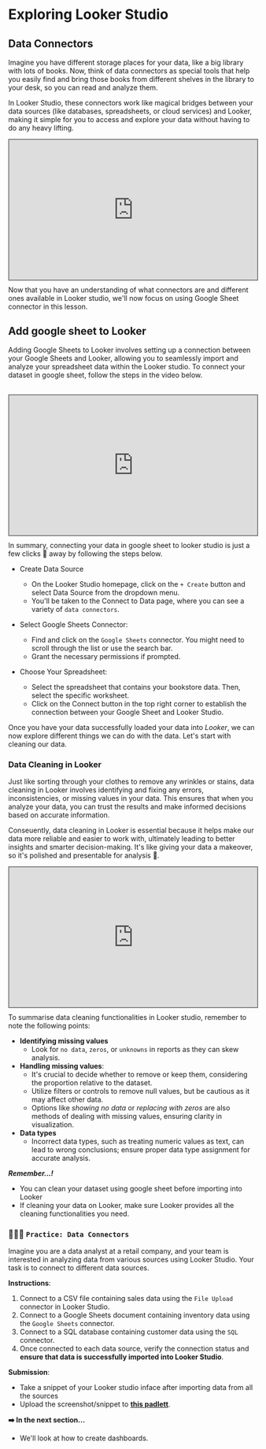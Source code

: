 # Exploring Looker Studio

## Data Connectors
Imagine you have different storage places for your data, like a big library with lots of books. Now, think of data connectors as special tools that help you easily find and bring those books from different shelves in the library to your desk, so you can read and analyze them. 

In Looker Studio, these connectors work like magical bridges between your data sources (like databases, spreadsheets, or cloud services) and Looker, making it simple for you to access and explore your data without having to do any heavy lifting. 


<div style="position: relative; padding-bottom: 56.25%; height: 0;"><iframe src="https://www.youtube.com/embed/e181FzYG_9I?si=wSXo3gFuU5d4nV9x" title="Data Visualization" frameborder="0" allow="accelerometer; autoplay; clipboard-write; encrypted-media; gyroscope; picture-in-picture" allowfullscreen style="position: absolute; top: 0; left: 0; width: 100%; height: 100%; border: 2px solid grey;"></iframe></div>

Now that you have an understanding of what connectors are and different ones available in Looker studio, we'll now focus on using Google Sheet connector in this lesson. 

## Add google sheet to Looker
Adding Google Sheets to Looker involves setting up a connection between your Google Sheets and Looker, allowing you to seamlessly import and analyze your spreadsheet data within the Looker studio. To connect your dataset in google sheet, follow the steps in the video below.

<br>

<div style="position: relative; padding-bottom: 56.25%; height: 0;"><iframe src="https://www.youtube.com/embed/-GEcAv8kLj4?si=o46583ST3HLlxJQp" title="Data Visualization" frameborder="0" allow="accelerometer; autoplay; clipboard-write; encrypted-media; gyroscope; picture-in-picture" allowfullscreen style="position: absolute; top: 0; left: 0; width: 100%; height: 100%; border: 2px solid grey;"></iframe></div>

In summary, connecting your data in google sheet to looker studio is just a few clicks 🎯 away by following the steps below.

- Create Data Source
    - On the Looker Studio homepage, click on the `+ Create` button and select Data Source from the dropdown menu.
    - You'll be taken to the Connect to Data page, where you can see a variety of `data connectors`.

- Select Google Sheets Connector:
    - Find and click on the `Google Sheets` connector. You might need to scroll through the list or use the search bar.
    - Grant the necessary permissions if prompted.

- Choose Your Spreadsheet:
    - Select the spreadsheet that contains your bookstore data. Then, select the specific worksheet.
    - Click on the Connect button in the top right corner to establish the connection between your Google Sheet and Looker Studio.

Once you have your data successfully loaded your data into _Looker_, we can now explore different things we can do with the data. Let's start with cleaning our data.
<!-- Simple Practice: Connect a Google Sheet that contains sample book sales data from your bookstore example to Looker Studio and visualize the number of books sold. -->

### Data Cleaning in Looker

Just like sorting through your clothes to remove any wrinkles or stains, data cleaning in Looker involves identifying and fixing any errors, inconsistencies, or missing values in your data. This ensures that when you analyze your data, you can trust the results and make informed decisions based on accurate information.

Conseuently, data cleaning in Looker is essential because it helps make our data more reliable and easier to work with, ultimately leading to better insights and smarter decision-making. It's like giving your data a makeover, so it's polished and presentable for analysis 🥰.
<div style="position: relative; padding-bottom: 56.25%; height: 0;"><iframe src="https://www.youtube.com/embed/dOAIHX5Re7U?si=bSCU7lBhUZlw_5Lq" title="Data Visualization" frameborder="0" allow="accelerometer; autoplay; clipboard-write; encrypted-media; gyroscope; picture-in-picture" allowfullscreen style="position: absolute; top: 0; left: 0; width: 100%; height: 100%; border: 2px solid grey;"></iframe></div>

To summarise data cleaning functionalities in Looker studio, remember to note the following points:
- **Identifying missing values**
    - Look for `no data`, `zeros`, or `unknowns` in reports as they can skew analysis.
- **Handling missing values**: 
    - It's crucial to decide whether to remove or keep them, considering the proportion relative to the dataset.
    - Utilize filters or controls to remove null values, but be cautious as it may affect other data.
    - Options like _showing no data_ or _replacing with zeros_ are also methods of dealing with missing values, ensuring clarity in visualization.
- **Data types**
    - Incorrect data types, such as treating numeric values as text, can lead to wrong conclusions; ensure proper data type assignment for accurate analysis.

<!-- ### 2. Removing duplicates

Just like removing duplicates entries in your phone contacts, removing duplicates using Looker ensures that each record is unique by streamlining and simplifying the dataset to eliminate redundant information.

<br>

<div style="position: relative; padding-bottom: 56.25%; height: 0;"><iframe src="https://www.youtube.com/embed/-GEcAvj8kLj4?si=o46583ST3HLlxJQp" title="Data Visualization" frameborder="0" allow="accelerometer; autoplay; clipboard-write; encrypted-media; gyroscope; picture-in-picture" allowfullscreen style="position: absolute; top: 0; left: 0; width: 100%; height: 100%; border: 2px solid grey;"></iframe></div>
 -->


<aside>

**_Remember...!_**

- You can clean your dataset using google sheet before importing into Looker
- If cleaning your data on Looker, make sure Looker provides all the cleaning functionalities you need.
</aside>


### 👩🏾‍🎨 **`Practice: Data Connectors`**

Imagine you are a data analyst at a retail company, and your team is interested in analyzing data from various sources using Looker Studio. Your task is to connect to different data sources.

**Instructions**:
1. Connect to a CSV file containing sales data using the `File Upload` connector in Looker Studio.
2. Connect to a Google Sheets document containing inventory data using the `Google Sheets` connector.
3. Connect to a SQL database containing customer data using the `SQL` connector.
4. Once connected to each data source, verify the connection status and **ensure that data is successfully imported into Looker Studio**.

**Submission**:
- Take a snippet of your Looker studio inface after importing data from all the sources
- Upload the screenshot/snippet to **[this padlett](https://padlet.com/curriculumpad/showcase-your-looker-studio-insights-fedtq1ttpesamw0y)**.


<aside>

**➡️ In the next section...**
- We'll look at how to create dashboards.
</aside>
